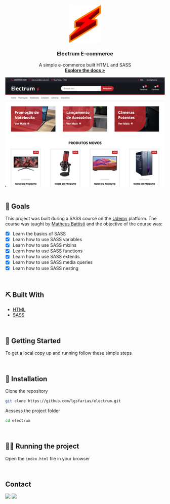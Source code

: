 <p align="center">
  <a href="https://github.com/lgsfarias/electrum">
    <img src="./assets/icon.png" alt="readme-logo" width="100">
  </a>

  <h3 align="center">
    Electrum E-commerce
  </h3>
  <p align="center">
    A simple e-commerce built HTML and SASS
    <br />
    <a href="https://github.com/lgsfarias/go-gin-rest-api"><strong>Explore the docs »</strong></a>
    <br />
</p>

<img src="./assets/banner.png" alt="Banner" >
<br/><br/>

## 🎯 Goals

This project was built during a SASS course on the [Udemy](https://www.udemy.com/) platform. The course was taught by [Matheus Battisti](https://www.linkedin.com/in/matheusbattisti/) and the objective of the course was:

- [x] Learn the basics of SASS
- [x] Learn how to use SASS variables
- [x] Learn how to use SASS mixins
- [x] Learn how to use SASS functions
- [x] Learn how to use SASS extends
- [x] Learn how to use SASS media queries
- [x] Learn how to use SASS nesting

<br/>

## ⛏️ Built With

- [HTML](https://img.shields.io/badge/-HTML-E34F26?style=flat-square&logo=html5&logoColor=white)
- [SASS](https://img.shields.io/badge/-SASS-CC6699?style=flat-square&logo=sass&logoColor=white)

<br/>

## 🏁 Getting Started

To get a local copy up and running follow these simple steps

<br/>

## 🧰 Installation

Clone the repository

```sh
git clone https://github.com/lgsfarias/electrum.git
```

Acssess the project folder

```sh
cd electrum
```

<br/>

## 🏃🏽 Running the project

Open the `index.html` file in your browser

<br/>

## Contact

<div>
  <a href="https://www.linkedin.com/in/lgsfarias" target="_blank"><img src="https://img.shields.io/badge/-LinkedIn-%230077B5?style=for-the-badge&logo=linkedin&logoColor=white" target="_blank"></a>
  <a href = "mailto:lgsfarias.dev@gmail.com"><img src="https://img.shields.io/badge/Gmail-D14836?style=for-the-badge&logo=gmail&logoColor=white" target="_blank"></a>
</div>
